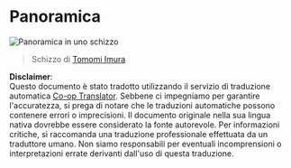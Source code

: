 <!--
CO_OP_TRANSLATOR_METADATA:
{
  "original_hash": "5fef1a0b22498d7188959e2a2cb08af7",
  "translation_date": "2025-08-26T06:54:40+00:00",
  "source_file": "lessons/README.md",
  "language_code": "it"
}
-->
# Panoramica

![Panoramica in uno schizzo](../../../translated_images/ai-overview.0857791951d19500d0ef8b803d77110c738dcafc52306e6d68724742cd4af167.it.png)

> Schizzo di [Tomomi Imura](https://twitter.com/girlie_mac)

**Disclaimer**:  
Questo documento è stato tradotto utilizzando il servizio di traduzione automatica [Co-op Translator](https://github.com/Azure/co-op-translator). Sebbene ci impegniamo per garantire l'accuratezza, si prega di notare che le traduzioni automatiche possono contenere errori o imprecisioni. Il documento originale nella sua lingua nativa dovrebbe essere considerato la fonte autorevole. Per informazioni critiche, si raccomanda una traduzione professionale effettuata da un traduttore umano. Non siamo responsabili per eventuali incomprensioni o interpretazioni errate derivanti dall'uso di questa traduzione.